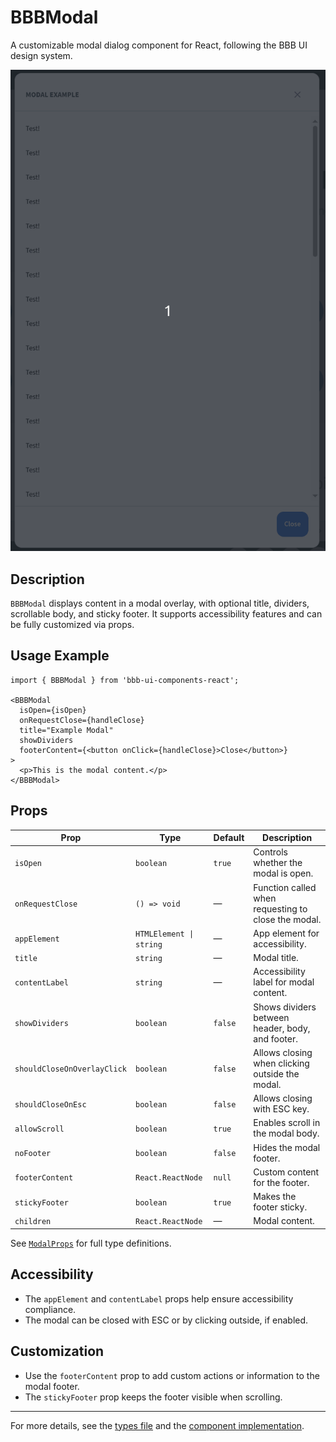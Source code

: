 # BBBModal

A customizable modal dialog component for React, following the BBB UI design system.

![Example](./assets/example.gif)

## Description

`BBBModal` displays content in a modal overlay, with optional title, dividers, scrollable body, and sticky footer. It supports accessibility features and can be fully customized via props.


## Usage Example

```tsx
import { BBBModal } from 'bbb-ui-components-react';

<BBBModal
  isOpen={isOpen}
  onRequestClose={handleClose}
  title="Example Modal"
  showDividers
  footerContent={<button onClick={handleClose}>Close</button>}
>
  <p>This is the modal content.</p>
</BBBModal>
```

## Props

| Prop                        | Type                           | Default   | Description                                                                 |
|-----------------------------|--------------------------------|-----------|-----------------------------------------------------------------------------|
| `isOpen`                    | `boolean`                      | `true`    | Controls whether the modal is open.                                         |
| `onRequestClose`            | `() => void`                   | —         | Function called when requesting to close the modal.                         |
| `appElement`                | `HTMLElement \| string`        | —         | App element for accessibility.                                              |
| `title`                     | `string`                       | —         | Modal title.                                                                |
| `contentLabel`              | `string`                       | —         | Accessibility label for modal content.                                      |
| `showDividers`              | `boolean`                      | `false`   | Shows dividers between header, body, and footer.                            |
| `shouldCloseOnOverlayClick` | `boolean`                      | `false`   | Allows closing when clicking outside the modal.                             |
| `shouldCloseOnEsc`          | `boolean`                      | `false`   | Allows closing with ESC key.                                                |
| `allowScroll`               | `boolean`                      | `true`    | Enables scroll in the modal body.                                           |
| `noFooter`                  | `boolean`                      | `false`   | Hides the modal footer.                                                     |
| `footerContent`             | `React.ReactNode`              | `null`    | Custom content for the footer.                                              |
| `stickyFooter`              | `boolean`                      | `true`    | Makes the footer sticky.                                                    |
| `children`                  | `React.ReactNode`              | —         | Modal content.                                                              |

See [`ModalProps`](./types.ts) for full type definitions.

## Accessibility
- The `appElement` and `contentLabel` props help ensure accessibility compliance.
- The modal can be closed with ESC or by clicking outside, if enabled.

## Customization
- Use the `footerContent` prop to add custom actions or information to the modal footer.
- The `stickyFooter` prop keeps the footer visible when scrolling.

---

For more details, see the [types file](./types.ts) and the [component implementation](./component.tsx).
